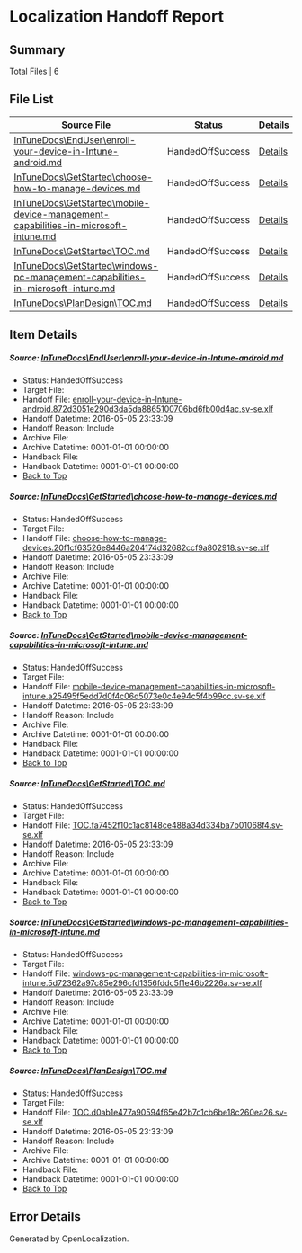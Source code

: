 # <a name='report-top'></a> Localization Handoff Report

## Summary
 Total Files | 6

## File List
 Source File | Status | Details 
 ----------- | ------ | ------- 
 [InTuneDocs\EndUser\enroll-your-device-in-Intune-android.md](https://github.com/Microsoft/IntuneDocs-pr/blob/5869d71f7f512ae6bfe02c9caf1c2125984f1bee/InTuneDocs/EndUser/enroll-your-device-in-Intune-android.md) | HandedOffSuccess | [Details](#d04b05344a3e1da285b7c9c7866e188a6c7f4dab300)
 [InTuneDocs\GetStarted\choose-how-to-manage-devices.md](https://github.com/Microsoft/IntuneDocs-pr/blob/707aaba939a480d871b8b550fd95163d04c309e1/InTuneDocs/GetStarted/choose-how-to-manage-devices.md) | HandedOffSuccess | [Details](#c884181d0fab8ec4ea3866f4d61a38836b9236e8488)
 [InTuneDocs\GetStarted\mobile-device-management-capabilities-in-microsoft-intune.md](https://github.com/Microsoft/IntuneDocs-pr/blob/707aaba939a480d871b8b550fd95163d04c309e1/InTuneDocs/GetStarted/mobile-device-management-capabilities-in-microsoft-intune.md) | HandedOffSuccess | [Details](#1cefd151c6516cc55a81339da65e15677bcee92f510)
 [InTuneDocs\GetStarted\TOC.md](https://github.com/Microsoft/IntuneDocs-pr/blob/707aaba939a480d871b8b550fd95163d04c309e1/InTuneDocs/GetStarted/TOC.md) | HandedOffSuccess | [Details](#4024ffd65f270d950529302dba74fca70927efca531)
 [InTuneDocs\GetStarted\windows-pc-management-capabilities-in-microsoft-intune.md](https://github.com/Microsoft/IntuneDocs-pr/blob/707aaba939a480d871b8b550fd95163d04c309e1/InTuneDocs/GetStarted/windows-pc-management-capabilities-in-microsoft-intune.md) | HandedOffSuccess | [Details](#373b3f3b646a057bb100a6996e9a0df2566e95dd533)
 [InTuneDocs\PlanDesign\TOC.md](https://github.com/Microsoft/IntuneDocs-pr/blob/707aaba939a480d871b8b550fd95163d04c309e1/InTuneDocs/PlanDesign/TOC.md) | HandedOffSuccess | [Details](#579ec975fe94c17a7b44ab60b605d6fb4c7fd8991088)

## Item Details
##### <a name='d04b05344a3e1da285b7c9c7866e188a6c7f4dab300'></a> Source: [InTuneDocs\EndUser\enroll-your-device-in-Intune-android.md](https://github.com/Microsoft/IntuneDocs-pr/blob/5869d71f7f512ae6bfe02c9caf1c2125984f1bee/InTuneDocs/EndUser/enroll-your-device-in-Intune-android.md)
* Status: HandedOffSuccess
* Target File: 
* Handoff File: [enroll-your-device-in-Intune-android.872d3051e290d3da5da8865100706bd6fb00d4ac.sv-se.xlf](https://github.com/Microsoft/EM.handoff/blob/021ff7f3931d85d90023515f427d831fc437d640/ol-handoff/Microsoft/IntuneDocs-pr.sv-se/master/enroll-your-device-in-Intune-android.872d3051e290d3da5da8865100706bd6fb00d4ac.sv-se.xlf)
* Handoff Datetime: 2016-05-05 23:33:09
* Handoff Reason: Include
* Archive File: 
* Archive Datetime: 0001-01-01 00:00:00
* Handback File: 
* Handback Datetime: 0001-01-01 00:00:00
* [Back to Top](#report-top)

##### <a name='c884181d0fab8ec4ea3866f4d61a38836b9236e8488'></a> Source: [InTuneDocs\GetStarted\choose-how-to-manage-devices.md](https://github.com/Microsoft/IntuneDocs-pr/blob/707aaba939a480d871b8b550fd95163d04c309e1/InTuneDocs/GetStarted/choose-how-to-manage-devices.md)
* Status: HandedOffSuccess
* Target File: 
* Handoff File: [choose-how-to-manage-devices.20f1cf63526e8446a204174d32682ccf9a802918.sv-se.xlf](https://github.com/Microsoft/EM.handoff/blob/021ff7f3931d85d90023515f427d831fc437d640/ol-handoff/Microsoft/IntuneDocs-pr.sv-se/master/choose-how-to-manage-devices.20f1cf63526e8446a204174d32682ccf9a802918.sv-se.xlf)
* Handoff Datetime: 2016-05-05 23:33:09
* Handoff Reason: Include
* Archive File: 
* Archive Datetime: 0001-01-01 00:00:00
* Handback File: 
* Handback Datetime: 0001-01-01 00:00:00
* [Back to Top](#report-top)

##### <a name='1cefd151c6516cc55a81339da65e15677bcee92f510'></a> Source: [InTuneDocs\GetStarted\mobile-device-management-capabilities-in-microsoft-intune.md](https://github.com/Microsoft/IntuneDocs-pr/blob/707aaba939a480d871b8b550fd95163d04c309e1/InTuneDocs/GetStarted/mobile-device-management-capabilities-in-microsoft-intune.md)
* Status: HandedOffSuccess
* Target File: 
* Handoff File: [mobile-device-management-capabilities-in-microsoft-intune.a25495f5edd7d0f4c06d5073e0c4e94c5f4b99cc.sv-se.xlf](https://github.com/Microsoft/EM.handoff/blob/021ff7f3931d85d90023515f427d831fc437d640/ol-handoff/Microsoft/IntuneDocs-pr.sv-se/master/mobile-device-management-capabilities-in-microsoft-intune.a25495f5edd7d0f4c06d5073e0c4e94c5f4b99cc.sv-se.xlf)
* Handoff Datetime: 2016-05-05 23:33:09
* Handoff Reason: Include
* Archive File: 
* Archive Datetime: 0001-01-01 00:00:00
* Handback File: 
* Handback Datetime: 0001-01-01 00:00:00
* [Back to Top](#report-top)

##### <a name='4024ffd65f270d950529302dba74fca70927efca531'></a> Source: [InTuneDocs\GetStarted\TOC.md](https://github.com/Microsoft/IntuneDocs-pr/blob/707aaba939a480d871b8b550fd95163d04c309e1/InTuneDocs/GetStarted/TOC.md)
* Status: HandedOffSuccess
* Target File: 
* Handoff File: [TOC.fa7452f10c1ac8148ce488a34d334ba7b01068f4.sv-se.xlf](https://github.com/Microsoft/EM.handoff/blob/021ff7f3931d85d90023515f427d831fc437d640/ol-handoff/Microsoft/IntuneDocs-pr.sv-se/master/TOC.fa7452f10c1ac8148ce488a34d334ba7b01068f4.sv-se.xlf)
* Handoff Datetime: 2016-05-05 23:33:09
* Handoff Reason: Include
* Archive File: 
* Archive Datetime: 0001-01-01 00:00:00
* Handback File: 
* Handback Datetime: 0001-01-01 00:00:00
* [Back to Top](#report-top)

##### <a name='373b3f3b646a057bb100a6996e9a0df2566e95dd533'></a> Source: [InTuneDocs\GetStarted\windows-pc-management-capabilities-in-microsoft-intune.md](https://github.com/Microsoft/IntuneDocs-pr/blob/707aaba939a480d871b8b550fd95163d04c309e1/InTuneDocs/GetStarted/windows-pc-management-capabilities-in-microsoft-intune.md)
* Status: HandedOffSuccess
* Target File: 
* Handoff File: [windows-pc-management-capabilities-in-microsoft-intune.5d72362a97c85e296cfd1356fddc5f1e46b2226a.sv-se.xlf](https://github.com/Microsoft/EM.handoff/blob/021ff7f3931d85d90023515f427d831fc437d640/ol-handoff/Microsoft/IntuneDocs-pr.sv-se/master/windows-pc-management-capabilities-in-microsoft-intune.5d72362a97c85e296cfd1356fddc5f1e46b2226a.sv-se.xlf)
* Handoff Datetime: 2016-05-05 23:33:09
* Handoff Reason: Include
* Archive File: 
* Archive Datetime: 0001-01-01 00:00:00
* Handback File: 
* Handback Datetime: 0001-01-01 00:00:00
* [Back to Top](#report-top)

##### <a name='579ec975fe94c17a7b44ab60b605d6fb4c7fd8991088'></a> Source: [InTuneDocs\PlanDesign\TOC.md](https://github.com/Microsoft/IntuneDocs-pr/blob/707aaba939a480d871b8b550fd95163d04c309e1/InTuneDocs/PlanDesign/TOC.md)
* Status: HandedOffSuccess
* Target File: 
* Handoff File: [TOC.d0ab1e477a90594f65e42b7c1cb6be18c260ea26.sv-se.xlf](https://github.com/Microsoft/EM.handoff/blob/021ff7f3931d85d90023515f427d831fc437d640/ol-handoff/Microsoft/IntuneDocs-pr.sv-se/master/TOC.d0ab1e477a90594f65e42b7c1cb6be18c260ea26.sv-se.xlf)
* Handoff Datetime: 2016-05-05 23:33:09
* Handoff Reason: Include
* Archive File: 
* Archive Datetime: 0001-01-01 00:00:00
* Handback File: 
* Handback Datetime: 0001-01-01 00:00:00
* [Back to Top](#report-top)


## Error Details

Generated by OpenLocalization.
